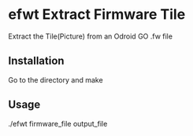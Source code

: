 # efwt Extract Firmware Tile
Extract the Tile(Picture) from an Odroid GO .fw file

## Installation
Go to the directory and make

## Usage
./efwt firmware_file output_file
